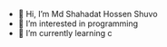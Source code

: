 - 👋 Hi, I’m Md Shahadat Hossen Shuvo 
- 👀 I’m interested in programming
- 🌱 I’m currently learning c 

<!---
shuvo352865/shuvo352865 is a ✨ special ✨ repository because its `README.md` (this file) appears on your GitHub profile.
You can click the Preview link to take a look at your changes.
--->
